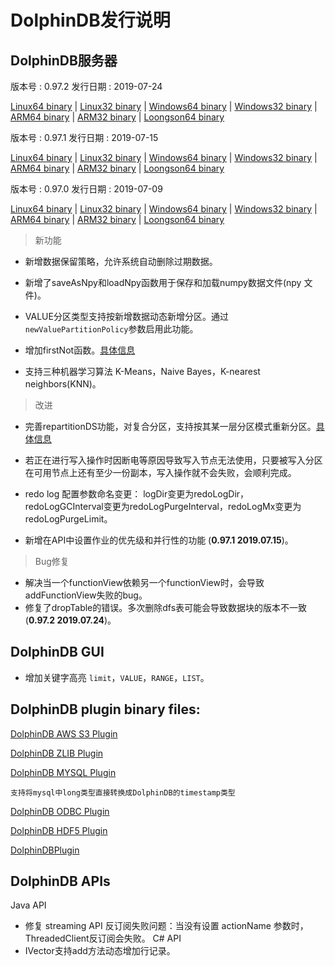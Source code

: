 # DolphinDB发行说明

## DolphinDB服务器

版本号 : 0.97.2
发行日期 : 2019-07-24

[Linux64 binary](http://www.dolphindb.com/downloads/DolphinDB_Linux64_V0.97.2.zip) | 
[Linux32 binary](http://www.dolphindb.com/downloads/DolphinDB_Linux32_V0.97.2.zip) | [Windows64 binary](http://www.dolphindb.com/downloads/DolphinDB_Win64_V0.97.2.zip) | 
[Windows32 binary](http://www.dolphindb.com/downloads/DolphinDB_Win32_V0.97.2.zip) | 
[ARM64 binary](http://www.dolphindb.com/downloads/DolphinDB_ARM64_V0.97.2.zip) | 
[ARM32 binary](http://www.dolphindb.com/downloads/DolphinDB_ARM32_V0.97.2.zip) | [Loongson64 binary](http://www.dolphindb.com/downloads/DolphinDB_Loongson64_V0.97.2.zip) 


版本号 : 0.97.1
发行日期 : 2019-07-15

[Linux64 binary](http://www.dolphindb.com/downloads/DolphinDB_Linux64_V0.97.1.zip) | 
[Linux32 binary](http://www.dolphindb.com/downloads/DolphinDB_Linux32_V0.97.1.zip) | [Windows64 binary](http://www.dolphindb.com/downloads/DolphinDB_Win64_V0.97.1.zip) | 
[Windows32 binary](http://www.dolphindb.com/downloads/DolphinDB_Win32_V0.97.1.zip) | 
[ARM64 binary](http://www.dolphindb.com/downloads/DolphinDB_ARM64_V0.97.1.zip) | 
[ARM32 binary](http://www.dolphindb.com/downloads/DolphinDB_ARM32_V0.97.1.zip) | [Loongson64 binary](http://www.dolphindb.com/downloads/DolphinDB_Loongson64_V0.97.1.zip) 

版本号 : 0.97.0
发行日期 : 2019-07-09

[Linux64 binary](http://www.dolphindb.com/downloads/DolphinDB_Linux64_V0.97.0.zip) | 
[Linux32 binary](http://www.dolphindb.com/downloads/DolphinDB_Linux32_V0.97.0.zip) | [Windows64 binary](http://www.dolphindb.com/downloads/DolphinDB_Win64_V0.97.0.zip) | 
[Windows32 binary](http://www.dolphindb.com/downloads/DolphinDB_Win32_V0.97.0.zip) | 
[ARM64 binary](http://www.dolphindb.com/downloads/DolphinDB_ARM64_V0.97.0.zip) | 
[ARM32 binary](http://www.dolphindb.com/downloads/DolphinDB_ARM32_V0.97.0.zip) | [Loongson64 binary](http://www.dolphindb.com/downloads/DolphinDB_Loongson64_V0.97.0.zip) 


> 新功能

* 新增数据保留策略，允许系统自动删除过期数据。

* 新增了saveAsNpy和loadNpy函数用于保存和加载numpy数据文件(npy 文件)。

* VALUE分区类型支持按新增数据动态新增分区。通过`newValuePartitionPolicy`参数启用此功能。

* 增加firstNot函数。[具体信息](https://www.dolphindb.cn/cn/help/firstNot.html)

* 支持三种机器学习算法 K-Means，Naive Bayes，K-nearest neighbors(KNN)。

> 改进

* 完善repartitionDS功能，对复合分区，支持按其某一层分区模式重新分区。[具体信息](https://www.dolphindb.cn/cn/help/repartitionDS.html)

* 若正在进行写入操作时因断电等原因导致写入节点无法使用，只要被写入分区在可用节点上还有至少一份副本，写入操作就不会失败，会顺利完成。

* redo log 配置参数命名变更： logDir变更为redoLogDir，redoLogGCInterval变更为redoLogPurgeInterval，redoLogMx变更为redoLogPurgeLimit。
* 新增在API中设置作业的优先级和并行性的功能 (**0.97.1 2019.07.15**)。

> Bug修复

* 解决当一个functionView依赖另一个functionView时，会导致addFunctionView失败的bug。
* 修复了dropTable的错误。多次删除dfs表可能会导致数据块的版本不一致(**0.97.2 2019.07.24**)。

## DolphinDB GUI

* 增加关键字高亮 `limit`，`VALUE`，`RANGE`，`LIST`。

## DolphinDB plugin binary files:
[DolphinDB AWS S3 Plugin](http://www.dolphindb.com/downloads/AWSS3_V0.97.0.zip)

[DolphinDB ZLIB Plugin](http://www.dolphindb.com/downloads/ZLIB_V0.97.0.zip)

[DolphinDB MYSQL Plugin](http://www.dolphindb.com/downloads/MYSQL_V0.97.0.zip)


    支持将mysql中long类型直接转换成DolphinDB的timestamp类型

[DolphinDB ODBC Plugin](http://www.dolphindb.com/downloads/ODBC_V0.97.0.zip)

[DolphinDB HDF5 Plugin](http://www.dolphindb.com/downloads/HDF5_V0.97.0.zip)

[DolphinDBPlugin](https://github.com/dolphindb/release/raw/master/0.97/DolphinDB_Plugin_V0.97.0_src.zip)


## DolphinDB APIs
Java API
* 修复 streaming API 反订阅失败问题：当没有设置 actionName 参数时，ThreadedClient反订阅会失败。
C# API
* IVector支持add方法动态增加行记录。
